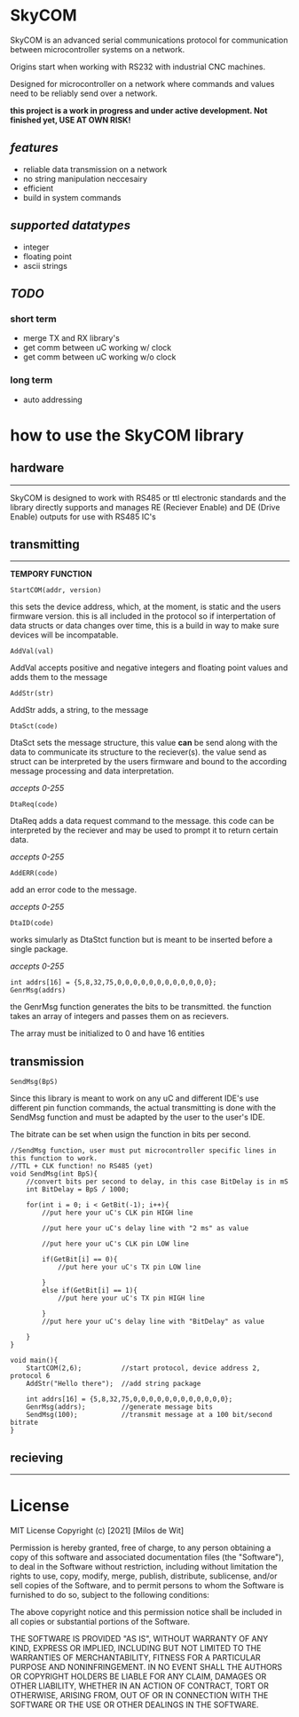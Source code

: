 # SkyCOM

SkyCOM is an advanced serial communications protocol for communication between microcontroller systems on a network.

Origins start when working with RS232 with industrial CNC machines.

Designed for microcontroller on a network where commands and values need to be reliably send over a network.

**this project is a work in progress and under active development. Not finished yet, USE AT OWN RISK!**

## _features_
* reliable data transmission on a network
* no string manipulation neccesairy
* efficient
* build in system commands

## _supported datatypes_
* integer
* floating point
* ascii strings

## _TODO_

### short term
* merge TX and RX library's
* get comm between uC working w/ clock
* get comm between uC working w/o clock

### long term
* auto addressing


# how to use the SkyCOM library

## hardware

---
SkyCOM is designed to work with RS485 or ttl electronic standards and the library directly supports and manages RE (Reciever Enable) and DE (Drive Enable) outputs for use with RS485 IC's


## transmitting
---

**TEMPORY FUNCTION**
```
StartCOM(addr, version)
```
this sets the device address, which, at the moment, is static and the users firmware version. this is all included in the protocol so if interpertation of data structs or data changes over time, this is a build in way to make sure devices will be incompatable.
```
AddVal(val)
```
AddVal accepts positive and negative integers and floating point values and adds them to the message
```
AddStr(str)
```
AddStr adds, a string, to the message
```
DtaSct(code)
```
DtaSct sets the message structure, this value **can** be send along with the data to communicate its structure to the reciever(s). the value send as struct can be interpreted by the users firmware and bound to the according message processing and data interpretation.

*accepts 0-255*
```
DtaReq(code)
```
DtaReq adds a data request command to the message. this code can be interpreted by the reciever and may be used to prompt it to return certain data.

*accepts 0-255*
```
AddERR(code)
```
add an error code to the message.

*accepts 0-255*
```
DtaID(code)
```
works simularly as DtaStct function but is meant to be inserted before a single package.

*accepts 0-255*

```
int addrs[16] = {5,8,32,75,0,0,0,0,0,0,0,0,0,0,0,0};
GenrMsg(addrs)
```
the GenrMsg function generates the bits to be transmitted. the function takes an array of integers and passes them on as recievers.

The array must be initialized to 0 and have 16 entities

## transmission
```
SendMsg(BpS)
```
Since this library is meant to work on any uC and different IDE's use different pin function commands, the actual transmitting is done with the SendMsg function and must be adapted by the user to the user's IDE.

The bitrate can be set when usign the function in bits per second.
```
//SendMsg function, user must put microcontroller specific lines in this function to work.
//TTL + CLK function! no RS485 (yet)
void SendMsg(int BpS){
    //convert bits per second to delay, in this case BitDelay is in mS
    int BitDelay = BpS / 1000;

    for(int i = 0; i < GetBit(-1); i++){
        //put here your uC's CLK pin HIGH line

        //put here your uC's delay line with "2 ms" as value
        
        //put here your uC's CLK pin LOW line

        if(GetBit[i] == 0){
            //put here your uC's TX pin LOW line

        }
        else if(GetBit[i] == 1){
            //put here your uC's TX pin HIGH line

        }
        //put here your uC's delay line with "BitDelay" as value
    
    }
}

void main(){
    StartCOM(2,6);          //start protocol, device address 2, protocol 6
    AddStr("Hello there");  //add string package

    int addrs[16] = {5,8,32,75,0,0,0,0,0,0,0,0,0,0,0,0};
    GenrMsg(addrs);         //generate message bits
    SendMsg(100);           //transmit message at a 100 bit/second bitrate
}
```

## recieving
---


# License
MIT License
Copyright (c) [2021] [Milos de Wit]

Permission is hereby granted, free of charge, to any person obtaining a copy of this software and associated documentation files (the "Software"), to deal in the Software without restriction, including without limitation the rights to use, copy, modify, merge, publish, distribute, sublicense, and/or sell copies of the Software, and to permit persons to whom the Software is furnished to do so, subject to the following conditions:

The above copyright notice and this permission notice shall be included in all copies or substantial portions of the Software.

THE SOFTWARE IS PROVIDED "AS IS", WITHOUT WARRANTY OF ANY KIND, EXPRESS OR IMPLIED, INCLUDING BUT NOT LIMITED TO THE WARRANTIES OF MERCHANTABILITY, FITNESS FOR A PARTICULAR PURPOSE AND NONINFRINGEMENT. IN NO EVENT SHALL THE AUTHORS OR COPYRIGHT HOLDERS BE LIABLE FOR ANY CLAIM, DAMAGES OR OTHER LIABILITY, WHETHER IN AN ACTION OF CONTRACT, TORT OR OTHERWISE, ARISING FROM, OUT OF OR IN CONNECTION WITH THE SOFTWARE OR THE USE OR OTHER DEALINGS IN THE SOFTWARE.
